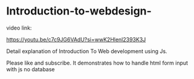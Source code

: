 # Introduction-to-webdesign-
video link:

https://youtu.be/c7c9JG6VAdU?si=wwK2Hlenl2393K3J

Detail explanation of Introduction To Web development using Js.

Please like and subscribe.
It demonstrates how to handle html form input with js no database 
